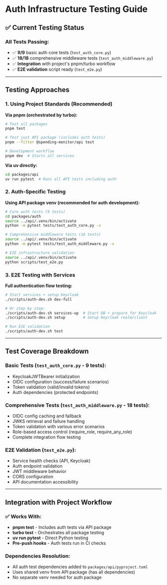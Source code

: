 # Auth Infrastructure Testing Guide

## ✅ **Current Testing Status**

### **All Tests Passing:**
- ✅ **9/9** basic auth core tests (`test_auth_core.py`) 
- ✅ **18/18** comprehensive middleware tests (`test_auth_middleware.py`)
- ✅ **Integration** with project's pnpm/turbo workflow
- ✅ **E2E validation** script ready (`test_e2e.py`)

---

## **Testing Approaches**

### **1. Using Project Standards (Recommended)**

**Via pnpm (orchestrated by turbo):**
```bash
# Test all packages
pnpm test

# Test just API package (includes auth tests)  
pnpm --filter @spending-monitor/api test

# Development workflow
pnpm dev  # Starts all services
```

**Via uv directly:**
```bash
cd packages/api
uv run pytest  # Runs all API tests including auth
```

### **2. Auth-Specific Testing**

**Using API package venv (recommended for auth development):**
```bash
# Core auth tests (9 tests)
cd packages/auth
source ../api/.venv/bin/activate
python -m pytest tests/test_auth_core.py -v

# Comprehensive middleware tests (18 tests) 
source ../api/.venv/bin/activate
python -m pytest tests/test_auth_middleware.py -v

# E2E infrastructure validation
source ../api/.venv/bin/activate  
python scripts/test_e2e.py
```

### **3. E2E Testing with Services**

**Full authentication flow testing:**
```bash
# Start services + setup Keycloak
./scripts/auth-dev.sh dev-full

# Or step by step:
./scripts/auth-dev.sh services-up  # Start DB + prepare for Keycloak
./scripts/auth-dev.sh setup        # Setup Keycloak realm/client

# Run E2E validation
./scripts/auth-dev.sh test
```

---

## **Test Coverage Breakdown**

### **Basic Tests (`test_auth_core.py` - 9 tests):**
- KeycloakJWTBearer initialization
- OIDC configuration (success/failure scenarios)
- Token validation (valid/invalid tokens) 
- Auth dependencies (protected endpoints)

### **Comprehensive Tests (`test_auth_middleware.py` - 18 tests):**
- OIDC config caching and fallback
- JWKS retrieval and failure handling
- Token validation with various error scenarios
- Role-based access control (require_role, require_any_role)
- Complete integration flow testing

### **E2E Validation (`test_e2e.py`):**
- Service health checks (API, Keycloak)
- Auth endpoint validation
- JWT middleware behavior
- CORS configuration
- API documentation accessibility

---

## **Integration with Project Workflow**

### **✅ Works With:**
- **pnpm test** - Includes auth tests via API package
- **turbo test** - Orchestrates all package testing  
- **uv run pytest** - Direct Python testing
- **Pre-push hooks** - Auth tests run in CI checks

### **Dependencies Resolution:**
- All auth test dependencies added to `packages/api/pyproject.toml`
- Uses shared venv from API package (has all dependencies)
- No separate venv needed for auth package
